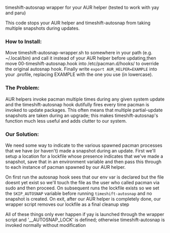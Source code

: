 timeshift-autosnap wrapper for your AUR helper (tested to work with yay and paru)

This code stops your AUR helper and timeshift-autosnap from taking multiple snapshots during updates.

### How to Install:

Move timeshift-autosnap-wrapper.sh to somewhere in your path (e.g. ~/.local/bin) and call it instead of your AUR helper
before updating,then move 00-timeshift-autosnap.hook into /etc/pacman.d/hooks/ to override the original autosnap hook. 
Finally write `export AUR_HELPER=EXAMPLE` into your .profile, replacing EXAMPLE with the one you use (in lowercase).

### The Problem:

AUR helpers invoke pacman multiple times during any given system update and the timeshift-autosnap hook dutifully
fires every time pacman is invoked to update packages. This often means that multiple partial-update snapshots are
taken during an upgrade; this makes timeshift-autosnap's function much less useful and adds clutter to our system.

### Our Solution:

We need some way to indicate to the various spawned pacman processes that we have (or haven't) made a snapshot during
an update. First we'll setup a location for a lockfile whose presence indicates that we've made a snapshot, save that
in an environment variable and then pass this through to each instance of pacman spawned by our AUR helper.

On first run the autosnap hook sees that our env var is declared but the file doesnt yet exist so we'll touch
the file as the user who called pacman via sudo and then proceed. On subsequent runs the lockfile exists so we
set the `SKIP_AUTOSNAP` variable before running `timeshift-autosnap` and no snapshot is created. On exit, after
our AUR helper is completely done, our wrapper script removes our lockfile as a final cleanup step

All of these things only ever happen if yay is launched through the wrapper script and '__AUTOSNAP_LOCK'
is defined; otherwise timeshift-autosnap is invoked normally without modification
